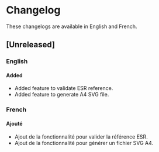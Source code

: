 # Changelog
These changelogs are available in English and French.

## [Unreleased]
### English
#### Added
- Added feature to validate ESR reference.
- Added feature to generate A4 SVG file.

### French
#### Ajouté
- Ajout de la fonctionnalité pour valider la référence ESR.
- Ajout de la fonctionnalité pour générer un fichier SVG A4.
